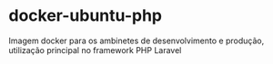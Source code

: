 # docker-ubuntu-php
Imagem docker para os ambinetes de desenvolvimento e produção, utilização principal no framework PHP Laravel
